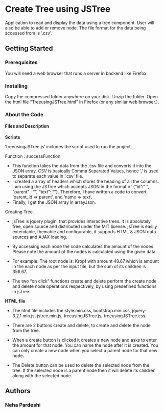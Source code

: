 # Create Tree using JSTree

Application to read and display the data using a tree component. User will also be able to add or remove node. The file format for the data being accessed from is ’.csv’.

## Getting Started

### Prerequisites

You will need a web browser that runs a server in backend like Firefox.

### Installing

Copy the compressed folder anywhere on your disk. 
Unzip the folder.
Open the html file “TreeusingJSTree.html” in Firefox (or any similar web browser.).

### About the Code 

#### Files and Description

**Scripts**

‘treeusingJSTree.js’ includes the script used to run the project.

Function : successFunction
- This function takes the data from the .csv file and converts it into the JSON array. CSV is basically Comma Separated Values, hence ‘,’ is used to separate each value in ‘.csv’ file.
- I created a array of headers which stores the heading of all the columns. I am using the JSTree which accepts JSON in the format of {“id”:” ”, “parent” : “”, “text”: “”}. Therefore, I have written a code to convert ‘parent_id => parent’, and ‘name => text’. 
- Finally, I get the JSON array in arrayJson.

Creating Tree.
- jsTree is jquery plugin, that provides interactive trees. It is absolutely free, open source and distributed under the MIT license. jsTree is easily extendable, themable and configurable, it supports HTML & JSON data sources and AJAX loading.

- By accessing each node the code calculates the amount of the nodes. Please note the amount of the nodes is calculated using the given data.

- For example:
The root node is: Kropf with amount 48.67,which is amount in the each node as per the input file, but the sum of its children is 356.67.



- The two “on click” functions create and delete perform the create node and delete node operations respectively, by using predefined functions in jsTree.

**HTML file**

- The html file includes the style.min.css, bootstrap.min.css, jquery-3.2.1.min.js, jstree.min.js, treeusingJSTree.js, treeusingJSTree.css.

- There are 2 buttons create and delete, to create and delete the node from the tree. 
- When a create button is clicked it creates a new node and asks to enter the amount for that node. You can name the node after it is created. You can only create a new node when you select a parent node for that new node.
- The Delete button can be used to delete the selected node from the tree. If the selected node is a parent node then it will delete its children along with the selected node.

## Authors

### Neha Pardeshi